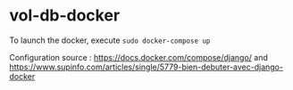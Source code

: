# vol-db-docker

To launch the docker, execute `sudo docker-compose up`

Configuration source : https://docs.docker.com/compose/django/ and https://www.supinfo.com/articles/single/5779-bien-debuter-avec-django-docker

